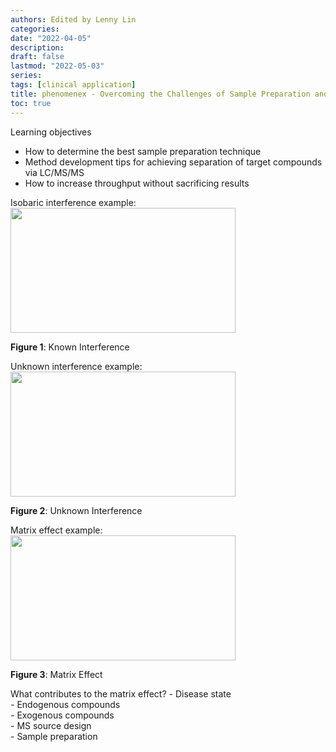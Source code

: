 ```yaml
---
authors: Edited by Lenny Lin
categories:
date: "2022-04-05"
description: 
draft: false
lastmod: "2022-05-03"
series: 
tags: [clinical application]
title: phenomenex - Overcoming the Challenges of Sample Preparation and LC/MS/MS Method Development for Clinical Applications
toc: true
---
```


<!--more-->
Learning objectives
* How to determine the best sample preparation technique  
* Method development tips for achieving separation of target compounds via LC/MS/MS  
* How to increase throughput without sacrificing results  

Isobaric interference example:
<img width ="360" height= "200" src = "/docs/images/Screenshot 2022-05-03 221918.png"/>
<figcaption><b>Figure 1</b>: Known Interference</figcaption>

Unknown interference example:
<img width ="360" height= "200" src = "/docs/images/Screenshot 2022-05-03 222123.png"/>
<figcaption><b>Figure 2</b>: Unknown Interference</figcaption>

Matrix effect example:
<img width ="360" height= "200" src = "/docs/images/Screenshot 2022-05-03 222557.png"/>
<figcaption><b>Figure 3</b>: Matrix Effect</figcaption>

What contributes to the matrix effect? 
*-* Disease state  
*-* Endogenous compounds  
*-* Exogenous compounds  
*-* MS source design  
*-* Sample preparation

